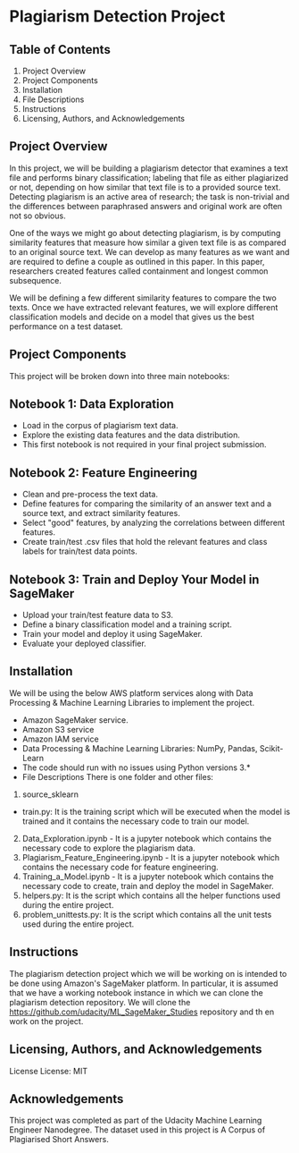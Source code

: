 # Plagiarism Detection Project

## Table of Contents
1. Project Overview
2. Project Components
3. Installation
4. File Descriptions
5. Instructions
6. Licensing, Authors, and Acknowledgements

## Project Overview
In this project, we will be building a plagiarism detector that examines a text file and performs binary classification; labeling that file as either plagiarized or not, depending on how similar that text file is to a provided source text. Detecting plagiarism is an active area of research; the task is non-trivial and the differences between paraphrased answers and original work are often not so obvious.

One of the ways we might go about detecting plagiarism, is by computing similarity features that measure how similar a given text file is as compared to an original source text. We can develop as many features as we want and are required to define a couple as outlined in this paper. In this paper, researchers created features called containment and longest common subsequence.

We will be defining a few different similarity features to compare the two texts. Once we have extracted relevant features, we will explore different classification models and decide on a model that gives us the best performance on a test dataset.

## Project Components
This project will be broken down into three main notebooks:

## Notebook 1: Data Exploration

* Load in the corpus of plagiarism text data.
* Explore the existing data features and the data distribution.
* This first notebook is not required in your final project submission.
## Notebook 2: Feature Engineering

* Clean and pre-process the text data.
* Define features for comparing the similarity of an answer text and a source text, and extract similarity features.
* Select "good" features, by analyzing the correlations between different features.
* Create train/test .csv files that hold the relevant features and class labels for train/test data points.
## Notebook 3: Train and Deploy Your Model in SageMaker

* Upload your train/test feature data to S3.
* Define a binary classification model and a training script.
* Train your model and deploy it using SageMaker.
* Evaluate your deployed classifier.
## Installation
We will be using the below AWS platform services along with Data Processing & Machine Learning Libraries to implement the project.

* Amazon SageMaker service.
* Amazon S3 service
* Amazon IAM service
* Data Processing & Machine Learning Libraries: NumPy, Pandas, Scikit-Learn
* The code should run with no issues using Python versions 3.*
* File Descriptions
There is one folder and other files:

1. source_sklearn
  * train.py: It is the training script which will be executed when the model is trained and it contains the necessary code to train our model.
2. Data_Exploration.ipynb - It is a jupyter notebook which contains the necessary code to explore the plagiarism data.
3. Plagiarism_Feature_Engineering.ipynb - It is a jupyter notebook which contains the necessary code for feature engineering.
4. Training_a_Model.ipynb - It is a jupyter notebook which contains the necessary code to create, train and deploy the model in SageMaker.
5. helpers.py: It is the script which contains all the helper functions used during the entire project.
6. problem_unittests.py: It is the script which contains all the unit tests used during the entire project.
## Instructions
The plagiarism detection project which we will be working on is intended to be done using Amazon's SageMaker platform. In particular, it is assumed that we have a working notebook instance in which we can clone the plagiarism detection repository. We will clone the https://github.com/udacity/ML_SageMaker_Studies repository and th en work on the project.

## Licensing, Authors, and Acknowledgements

License
License: MIT


## Acknowledgements
This project was completed as part of the Udacity Machine Learning Engineer Nanodegree. The dataset used in this project is A Corpus of Plagiarised Short Answers.
